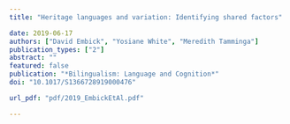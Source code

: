 ```yaml
---
title: "Heritage languages and variation: Identifying shared factors"

date: 2019-06-17
authors: ["David Embick", "Yosiane White", "Meredith Tamminga"]
publication_types: ["2"]
abstract: ""
featured: false
publication: "*Bilingualism: Language and Cognition*"
doi: "10.1017/S1366728919000476"

url_pdf: "pdf/2019_EmbickEtAl.pdf"

---
```


